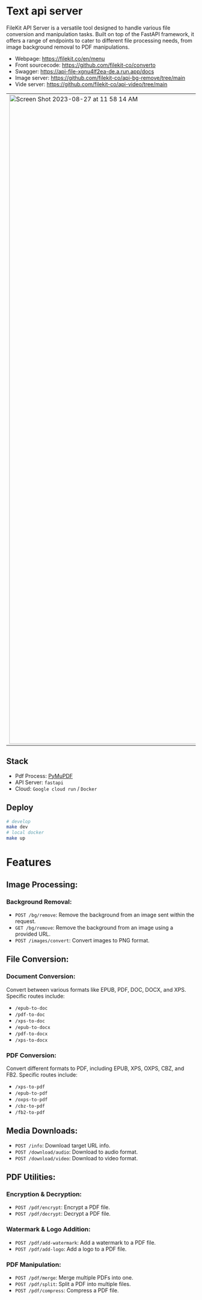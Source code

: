 # Text api server

FileKit API Server is a versatile tool designed to handle various file conversion and manipulation tasks. Built on top of the FastAPI framework, it offers a range of endpoints to cater to different file processing needs, from image background removal to PDF manipulations.

- Webpage: https://filekit.co/en/menu
- Front sourcecode: https://github.com/filekit-co/converto
- Swagger: https://api-file-xgnu4lf2ea-de.a.run.app/docs
- Image server: https://github.com/filekit-co/api-bg-remove/tree/main
- Vide server: https://github.com/filekit-co/api-video/tree/main

<div align='center'>
<table width="100%" border="0">
  <tr>
    <td><img width="1725" alt="Screen Shot 2023-08-27 at 11 58 14 AM" src="https://github.com/filekit-co/api-text/assets/37536298/02da3c07-811e-433b-ab93-087ed3d44cdd">
</td>
    <td><img width="861" alt="Screen Shot 2023-08-27 at 11 59 37 AM" src="https://github.com/filekit-co/api-text/assets/37536298/39de46c4-5755-4382-aec5-7fd84add6aad">
</td>
  </tr>
</table>
</div>

## Stack
- Pdf Process: [PyMuPDF](https://pymupdf.readthedocs.io/en/latest/)
- API Server: `fastapi`
- Cloud: `Google cloud run` / `Docker`

## Deploy

```bash
# develop
make dev 
# local docker
make up
```
# Features
## Image Processing:

### Background Removal:
- `POST /bg/remove`: Remove the background from an image sent within the request.
- `GET /bg/remove`: Remove the background from an image using a provided URL.
- `POST /images/convert`: Convert images to PNG format.

## File Conversion:

### Document Conversion:
Convert between various formats like EPUB, PDF, DOC, DOCX, and XPS. Specific routes include:
- `/epub-to-doc`
- `/pdf-to-doc`
- `/xps-to-doc`
- `/epub-to-docx`
- `/pdf-to-docx`
- `/xps-to-docx`

### PDF Conversion:
Convert different formats to PDF, including EPUB, XPS, OXPS, CBZ, and FB2. Specific routes include:
- `/xps-to-pdf`
- `/epub-to-pdf`
- `/oxps-to-pdf`
- `/cbz-to-pdf`
- `/fb2-to-pdf`

## Media Downloads:
- `POST /info`: Download target URL info.
- `POST /download/audio`: Download to audio format.
- `POST /download/video`: Download to video format.

## PDF Utilities:

### Encryption & Decryption:
- `POST /pdf/encrypt`: Encrypt a PDF file.
- `POST /pdf/decrypt`: Decrypt a PDF file.

### Watermark & Logo Addition:
- `POST /pdf/add-watermark`: Add a watermark to a PDF file.
- `POST /pdf/add-logo`: Add a logo to a PDF file.

### PDF Manipulation:
- `POST /pdf/merge`: Merge multiple PDFs into one.
- `POST /pdf/split`: Split a PDF into multiple files.
- `POST /pdf/compress`: Compress a PDF file.
